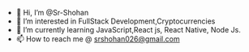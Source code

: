 - 👋 Hi, I’m @Sr-Shohan
- 👀 I’m interested in FullStack Development,Cryptocurrencies 
- 🌱 I’m currently learning JavaScript,React js, React Native, Node Js.
- 📫 How to reach me @ srshohan026@gmail.com

<!---
Sr-Shohan/Sr-Shohan is a ✨ special ✨ repository because its `README.md` (this file) appears on your GitHub profile.
You can click the Preview link to take a look at your changes.
--->
